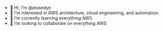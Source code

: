- 👋 Hi, I’m @jessedye
- 👀 I’m interested in AWS architecture, cloud engineering, and automation.
- 🌱 I’m currently learning everything AWS
- 💞️ I’m looking to collaborate on everything AWS

<!---
jessedye/jessedye is a ✨ special ✨ repository because its `README.md` (this file) appears on your GitHub profile.
You can click the Preview link to take a look at your changes.
--->
